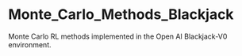 # Monte_Carlo_Methods_Blackjack
Monte Carlo RL methods implemented in the Open AI Blackjack-V0 environment.
